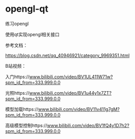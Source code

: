 # opengl-qt
练习opengl

使用qt实现opengl相关接口

参考文档：

https://blog.csdn.net/qq_40946921/category_9969351.html

B站视频：

入门https://www.bilibili.com/video/BV1UL411W71w?spm_id_from=333.999.0.0

光照https://www.bilibili.com/video/BV1u44y1x7ZT?spm_id_from=333.999.0.0

模型加载https://www.bilibili.com/video/BV11v411g7gM?spm_id_from=333.999.0.0

高级模型控制https://www.bilibili.com/video/BV1fQ4y1D7h2?spm_id_from=333.999.0.0

